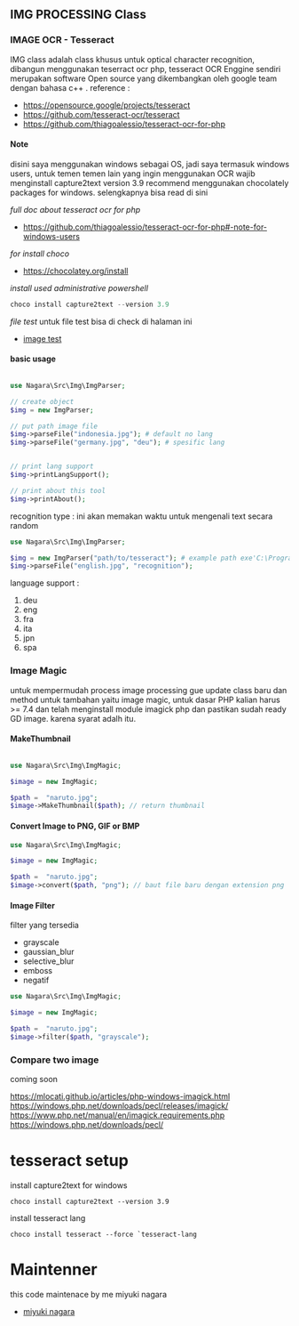 ## IMG PROCESSING Class

### IMAGE OCR - Tesseract

IMG class adalah class khusus untuk optical character recognition, dibangun menggunakan teserract ocr php, tesseract OCR Enggine sendiri merupakan software Open source yang dikembangkan oleh google team dengan bahasa c++ .
reference :

- https://opensource.google/projects/tesseract
- https://github.com/tesseract-ocr/tesseract
- https://github.com/thiagoalessio/tesseract-ocr-for-php

#### Note

disini saya menggunakan windows sebagai OS, jadi saya termasuk windows users, untuk temen temen lain yang ingin menggunakan OCR wajib menginstall capture2text version 3.9 recommend menggunakan chocolately packages for windows. selengkapnya bisa read di sini

_full doc about tesseract ocr for php_

- https://github.com/thiagoalessio/tesseract-ocr-for-php#-note-for-windows-users

_for install choco_

- https://chocolatey.org/install

_install used administrative powershell_

```powershell
choco install capture2text --version 3.9
```

_file test_
untuk file test bisa di check di halaman ini

- [image test](https://github.com/naagaraa/metode-skriphit/tree/main/src/example/image)

#### basic usage

```php

use Nagara\Src\Img\ImgParser;

// create object
$img = new ImgParser;

// put path image file
$img->parseFile("indonesia.jpg"); # default no lang
$img->parseFile("germany.jpg", "deu"); # spesific lang


// print lang support
$img->printLangSupport();

// print about this tool
$img->printAbout();

```

recognition type :
ini akan memakan waktu untuk mengenali text secara random

```php
use Nagara\Src\Img\ImgParser;

$img = new ImgParser("path/to/tesseract"); # example path exe'C:\Program Files\Tesseract-OCR\tesseract.exe'
$img->parseFile("english.jpg", "recognition");

```

language support :

1. deu
2. eng
3. fra
4. ita
5. jpn
6. spa

### Image Magic

untuk mempermudah process image processing gue update class baru dan method untuk tambahan yaitu image magic, untuk dasar PHP kalian harus >= 7.4 dan telah menginstall module imagick php dan pastikan sudah ready GD image. karena syarat adalh itu.

#### MakeThumbnail

```php

use Nagara\Src\Img\ImgMagic;

$image = new ImgMagic;

$path =  "naruto.jpg";
$image->MakeThumbnail($path); // return thumbnail


```

#### Convert Image to PNG, GIF or BMP

```php
use Nagara\Src\Img\ImgMagic;

$image = new ImgMagic;

$path =  "naruto.jpg";
$image->convert($path, "png"); // baut file baru dengan extension png

```

#### Image Filter

filter yang tersedia

- grayscale
- gaussian_blur
- selective_blur
- emboss
- negatif

```php
use Nagara\Src\Img\ImgMagic;

$image = new ImgMagic;

$path =  "naruto.jpg";
$image->filter($path, "grayscale");

```

### Compare two image

coming soon

https://mlocati.github.io/articles/php-windows-imagick.html
https://windows.php.net/downloads/pecl/releases/imagick/
https://www.php.net/manual/en/imagick.requirements.php
https://windows.php.net/downloads/pecl/

# tesseract setup

install capture2text for windows

```
choco install capture2text --version 3.9
```

install tesseract lang

```
choco install tesseract --force `tesseract-lang
```

# Maintenner

this code maintenace by me miyuki nagara

- [miyuki nagara](https://github.com/naagaraa/)
